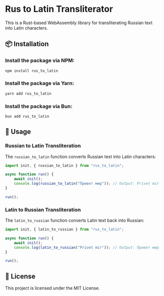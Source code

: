 # Rus to Latin Transliterator

This is a Rust-based WebAssembly library for transliterating Russian text into Latin characters.

## 📦 Installation

### Install the package via NPM:
```sh
npm install rus_to_latin
```

### Install the package via Yarn:
```sh
yarn add rus_to_latin
```

### Install the package via Bun:
```sh
bun add rus_to_latin
```

## 🚀 Usage

### **Russian to Latin Transliteration**
The `russian_to_latin` function converts Russian text into Latin characters:
```js
import init, { russian_to_latin } from "rus_to_latin";

async function run() {
    await init();
    console.log(russian_to_latin("Привет мир")); // Output: Privet mir
}

run();
```

### **Latin to Russian Transliteration**
The `latin_to_russian` function converts Latin text back into Russian:
```js
import init, { latin_to_russian } from "rus_to_latin";

async function run() {
    await init();
    console.log(latin_to_russian("Privet mir")); // Output: Привет мир
}

run();
```

## 🔗 License
This project is licensed under the MIT License.